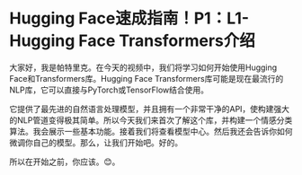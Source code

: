 # Hugging Face速成指南！P1：L1- Hugging Face Transformers介绍 

大家好，我是帕特里克。在今天的视频中，我们将学习如何开始使用Hugging Face和Transformers库。Hugging Face Transformers库可能是现在最流行的NLP库，它可以直接与PyTorch或TensorFlow结合使用。

它提供了最先进的自然语言处理模型，并且拥有一个非常干净的API，使构建强大的NLP管道变得极其简单。所以今天我们来首次了解这个库，并构建一个情感分类算法。我会展示一些基本功能。接着我们将查看模型中心。然后我还会告诉你如何微调你自己的模型。那么，让我们开始吧。好的。

所以在开始之前，你应该。😊。
